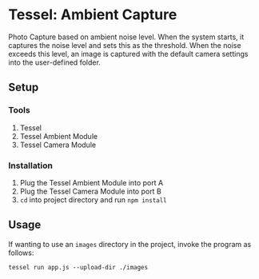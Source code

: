 # Tessel: Ambient Capture
Photo Capture based on ambient noise level. When the system starts, it captures the noise level and sets this as the threshold. When the noise exceeds this level, an image is captured with the default camera settings into the user-defined folder.

## Setup
### Tools
1. Tessel
1. Tessel Ambient Module
1. Tessel Camera Module

### Installation
1. Plug the Tessel Ambient Module into port A
1. Plug the Tessel Camera Module into port B
1. `cd` into project directory and run `npm install`

## Usage
If wanting to use an `images` directory in the project, invoke the program as follows:

`tessel run app.js --upload-dir ./images`
